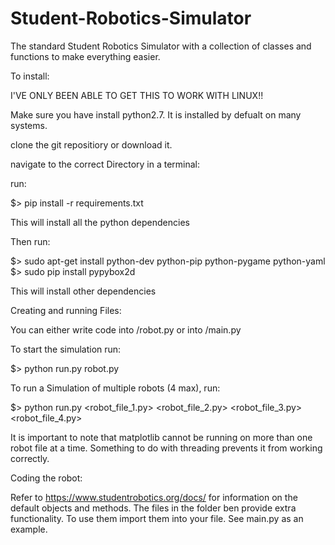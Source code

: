 # Student-Robotics-Simulator
The standard Student Robotics Simulator with a collection of classes and functions to make everything easier.

To install:

I'VE ONLY BEEN ABLE TO GET THIS TO WORK WITH LINUX!!

Make sure you have install python2.7. It is installed by defualt on many systems.

clone the git repositiory or download it.

navigate to the correct Directory in a terminal:


run:

$> pip install -r requirements.txt

This will install all the python dependencies

Then run:

$> sudo apt-get install python-dev python-pip python-pygame python-yaml
$> sudo pip install pypybox2d

This will install other dependencies


Creating and running Files:

You can either write code into /robot.py or into /main.py

To start the simulation run:

$> python run.py robot.py

To run a Simulation of multiple robots (4 max), run:

$> python run.py <robot_file_1.py> <robot_file_2.py> <robot_file_3.py> <robot_file_4.py>



It is important to note that matplotlib cannot be running on more than one robot file at a time. Something to do with threading prevents it from working correctly.

Coding the robot:

Refer to https://www.studentrobotics.org/docs/ for information on the default objects and methods.
The files in the folder ben provide extra functionality. To use them import them into your file. See main.py as an example.



